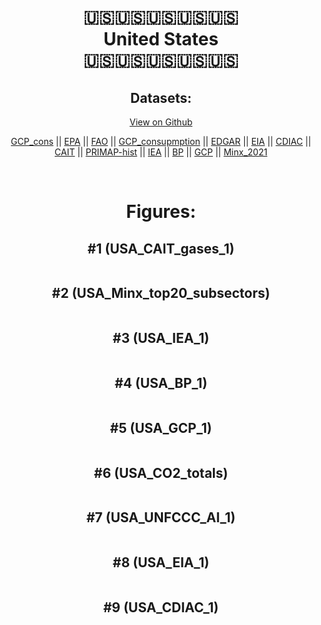 
<center>
<h1 align="center">
🇺🇸🇺🇸🇺🇸🇺🇸🇺🇸
<br>
United States
<br>
🇺🇸🇺🇸🇺🇸🇺🇸🇺🇸
</h1>
<h2>Datasets:</h2>
<p><a href="https://github.com/dquintani/Greenhouse-Data/tree/master/country_data/USA_United States/data">View on Github</a>
<br></p><p><a href="data/USA_GCP_cons.csv">GCP_cons</a> || <a href="data/USA_EPA.csv">EPA</a> || <a href="data/USA_FAO.csv">FAO</a> || <a href="data/USA_GCP_consupmption.csv">GCP_consupmption</a> || <a href="data/USA_EDGAR.csv">EDGAR</a> || <a href="data/USA_EIA.csv">EIA</a> || <a href="data/USA_CDIAC.csv">CDIAC</a> || <a href="data/USA_CAIT.csv">CAIT</a> || <a href="data/USA_PRIMAP-hist.csv">PRIMAP-hist</a> || <a href="data/USA_IEA.csv">IEA</a> || <a href="data/USA_BP.csv">BP</a> || <a href="data/USA_GCP.csv">GCP</a> || <a href="data/USA_Minx_2021.csv">Minx_2021</a></p><p><br></p>
<h1>Figures:</h1><h2>#1 (USA_CAIT_gases_1)</h2>
<p><img alt="" src="figures/USA_CAIT_gases_1.png" /></p><h2>#2 (USA_Minx_top20_subsectors)</h2>
<p><img alt="" src="figures/USA_Minx_top20_subsectors.png" /></p><h2>#3 (USA_IEA_1)</h2>
<p><img alt="" src="figures/USA_IEA_1.png" /></p><h2>#4 (USA_BP_1)</h2>
<p><img alt="" src="figures/USA_BP_1.png" /></p><h2>#5 (USA_GCP_1)</h2>
<p><img alt="" src="figures/USA_GCP_1.png" /></p><h2>#6 (USA_CO2_totals)</h2>
<p><img alt="" src="figures/USA_CO2_totals.png" /></p><h2>#7 (USA_UNFCCC_AI_1)</h2>
<p><img alt="" src="figures/USA_UNFCCC_AI_1.png" /></p><h2>#8 (USA_EIA_1)</h2>
<p><img alt="" src="figures/USA_EIA_1.png" /></p><h2>#9 (USA_CDIAC_1)</h2>
<p><img alt="" src="figures/USA_CDIAC_1.png" /></p>